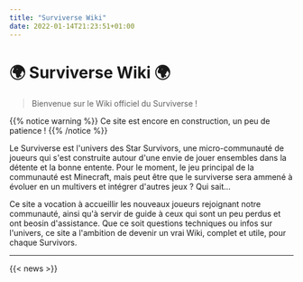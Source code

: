 ```yaml
---
title: "Surviverse Wiki"
date: 2022-01-14T21:23:51+01:00
---
```


# 🌍 Surviverse Wiki 🌍

> Bienvenue sur le Wiki officiel du Surviverse !

{{% notice warning %}}
Ce site est encore en construction, un peu de patience !
{{% /notice %}}

Le Surviverse est l'univers des Star Survivors, une micro-communauté de joueurs qui s'est construite autour d'une envie de jouer ensembles dans la détente et la bonne entente.
Pour le moment, le jeu principal de la communauté est Minecraft, mais peut être que le surviverse sera ammené à évoluer en un multivers et intégrer d'autres jeux ? Qui sait...

Ce site a vocation à accueillir les nouveaux joueurs rejoignant notre communauté, ainsi qu'à servir de guide à ceux qui sont un peu perdus et ont beosin d'assistance. Que ce soit questions techniques ou infos sur l'univers, ce site a l'ambition de devenir un vrai Wiki, complet et utile, pour chaque Survivors.

---

{{< news >}}
